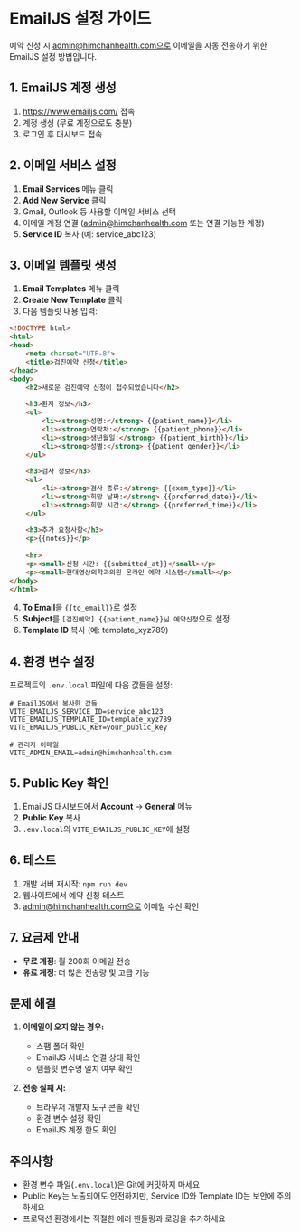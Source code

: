 # EmailJS 설정 가이드

예약 신청 시 admin@himchanhealth.com으로 이메일을 자동 전송하기 위한 EmailJS 설정 방법입니다.

## 1. EmailJS 계정 생성

1. https://www.emailjs.com/ 접속
2. 계정 생성 (무료 계정으로도 충분)
3. 로그인 후 대시보드 접속

## 2. 이메일 서비스 설정

1. **Email Services** 메뉴 클릭
2. **Add New Service** 클릭
3. Gmail, Outlook 등 사용할 이메일 서비스 선택
4. 이메일 계정 연결 (admin@himchanhealth.com 또는 연결 가능한 계정)
5. **Service ID** 복사 (예: service_abc123)

## 3. 이메일 템플릿 생성

1. **Email Templates** 메뉴 클릭
2. **Create New Template** 클릭
3. 다음 템플릿 내용 입력:

```html
<!DOCTYPE html>
<html>
<head>
    <meta charset="UTF-8">
    <title>검진예약 신청</title>
</head>
<body>
    <h2>새로운 검진예약 신청이 접수되었습니다</h2>
    
    <h3>환자 정보</h3>
    <ul>
        <li><strong>성명:</strong> {{patient_name}}</li>
        <li><strong>연락처:</strong> {{patient_phone}}</li>
        <li><strong>생년월일:</strong> {{patient_birth}}</li>
        <li><strong>성별:</strong> {{patient_gender}}</li>
    </ul>
    
    <h3>검사 정보</h3>
    <ul>
        <li><strong>검사 종류:</strong> {{exam_type}}</li>
        <li><strong>희망 날짜:</strong> {{preferred_date}}</li>
        <li><strong>희망 시간:</strong> {{preferred_time}}</li>
    </ul>
    
    <h3>추가 요청사항</h3>
    <p>{{notes}}</p>
    
    <hr>
    <p><small>신청 시간: {{submitted_at}}</small></p>
    <p><small>현대영상의학과의원 온라인 예약 시스템</small></p>
</body>
</html>
```

4. **To Email**을 `{{to_email}}`로 설정
5. **Subject**를 `[검진예약] {{patient_name}}님 예약신청`으로 설정
6. **Template ID** 복사 (예: template_xyz789)

## 4. 환경 변수 설정

프로젝트의 `.env.local` 파일에 다음 값들을 설정:

```env
# EmailJS에서 복사한 값들
VITE_EMAILJS_SERVICE_ID=service_abc123
VITE_EMAILJS_TEMPLATE_ID=template_xyz789
VITE_EMAILJS_PUBLIC_KEY=your_public_key

# 관리자 이메일
VITE_ADMIN_EMAIL=admin@himchanhealth.com
```

## 5. Public Key 확인

1. EmailJS 대시보드에서 **Account** → **General** 메뉴
2. **Public Key** 복사
3. `.env.local`의 `VITE_EMAILJS_PUBLIC_KEY`에 설정

## 6. 테스트

1. 개발 서버 재시작: `npm run dev`
2. 웹사이트에서 예약 신청 테스트
3. admin@himchanhealth.com으로 이메일 수신 확인

## 7. 요금제 안내

- **무료 계정**: 월 200회 이메일 전송
- **유료 계정**: 더 많은 전송량 및 고급 기능

## 문제 해결

1. **이메일이 오지 않는 경우:**
   - 스팸 폴더 확인
   - EmailJS 서비스 연결 상태 확인
   - 템플릿 변수명 일치 여부 확인

2. **전송 실패 시:**
   - 브라우저 개발자 도구 콘솔 확인
   - 환경 변수 설정 확인
   - EmailJS 계정 한도 확인

## 주의사항

- 환경 변수 파일(`.env.local`)은 Git에 커밋하지 마세요
- Public Key는 노출되어도 안전하지만, Service ID와 Template ID는 보안에 주의하세요
- 프로덕션 환경에서는 적절한 에러 핸들링과 로깅을 추가하세요
